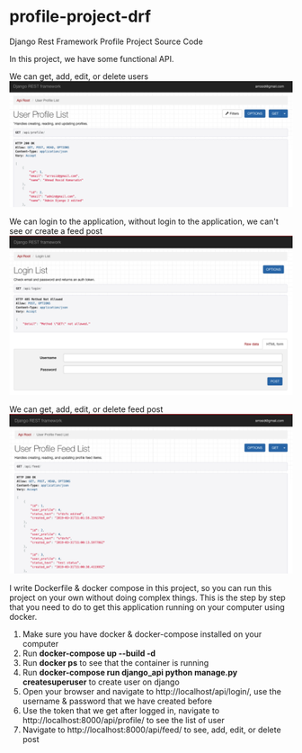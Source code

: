 # profile-project-drf
Django Rest Framework Profile Project Source Code

In this project, we have some functional API.

We can get, add, edit, or delete users
<img src="pictures/pict1.png">

We can login to the application, without login to the application, we can't see or create a feed post
<img src="pictures/pict2.png">

We can get, add, edit, or delete feed post
<img src="pictures/pict3.png">

I write Dockerfile & docker compose in this project, so you can run this project on your own without doing complex things. This is the step by step that you need to do to get this application running on your computer using docker.

<ol>
  <li>Make sure you have docker & docker-compose installed on your computer</li>
  <li>Run <b>docker-compose up --build -d</b></li>
  <li>Run <b>docker ps</b> to see that the container is running</li>
  <li>Run <b>docker-compose run django_api python manage.py createsuperuser</b> to create user on django</li>
  <li>Open your browser and navigate to http://localhost/api/login/, use the username & password that we have created before</li>
  <li>Use the token that we get after logged in, navigate to http://localhost:8000/api/profile/ to see the list of user</li>
  <li>Navigate to http://localhost:8000/api/feed/ to see, add, edit, or delete post</li>
</ol>
